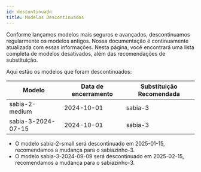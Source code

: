 ```yaml
---
id: descontinuado
title: Modelos Descontinuados
---
```


Conforme lançamos modelos mais seguros e avançados, descontinuamos regularmente os modelos antigos. Nossa documentação é continuamente atualizada com essas informações. Nesta página, você encontrará uma lista completa de modelos desativados, além das recomendações de substituição.

Aqui estão os modelos que foram descontinuados:


| Modelo | Data de encerramento | Substituição Recomendada |
|-------|--------|-------|
| sabia-2-medium | 2024-10-01 | sabia-3 |
| sabia-3-2024-07-15 | 2024-10-01 |sabia-3 |

* O modelo sabia-2-small será descontinuado em 2025-01-15, recomendamos a mudança para o sabiazinho-3.
* O modelo sabia-3-2024-09-09 será descontinuado em 2025-02-15, recomendamos a mudança para o sabiazinho-3.